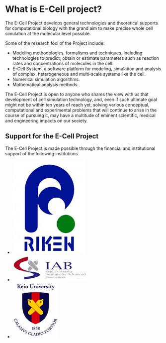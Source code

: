 # What is E-Cell project?

The E-Cell Project develops general technologies and theoretical supports for computational biology with the grand aim to make precise whole cell simulation at the molecular level possible.

Some of the research foci of the Project include:

- Modeling methodologies, formalisms and techniques, including technologies to predict, obtain or estimate parameters such as reaction rates and concentrations of molecules in the cell.
- E-Cell System, a software platform for modeling, simulation and analysis of complex, heterogeneous and multi-scale systems like the cell.
- Numerical simulation algorithms.
- Mathematical analysis methods.

The E-Cell Project is open to anyone who shares the view with us that development of cell simulation technology, and, even if such ultimate goal might not be within ten years of reach yet, solving various conceptual, computational and experimental problems that will continue to arise in the course of pursuing it, may have a multitude of eminent scientific, medical and engineering impacts on our society.

## Support for the E-Cell Project

The E-Cell Project is made possible through the financial and institutional support of the following institutions.

- ![](./rikenlogo.jpg)
- ![](./iablogo.jpg)
- ![](./keiologo.jpg)
